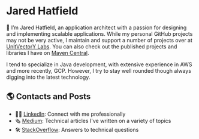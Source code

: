 # Jared Hatfield

👋 I’m Jared Hatfield, an application architect with a passion for designing and implementing scalable applications.
While my personal GitHub projects may not be very active, I maintain and support a number of projects over at [UnitVectorY Labs](https://github.com/UnitVectorY-Labs).
You can also check out the published projects and libraries I have on [Maven Central](https://mvnrepository.com/artifact/com.unitvectory).

I tend to specialize in Java development, with extensive experience in AWS and more recently, GCP.
However, I try to stay well rounded though always digging into the latest technology.

## 🌎 Contacts and Posts

 - 👨‍💼 [LinkedIn](https://www.linkedin.com/in/jaredhatfield/): Connect with me professionally
 - 🗞️ [Medium](https://medium.com/@jaredhatfield): Technical articles I've written on a variety of topics
 - 🛠️ [StackOverflow](https://stackoverflow.com/users/788433/jaredhatfield): Answers to technical questions
